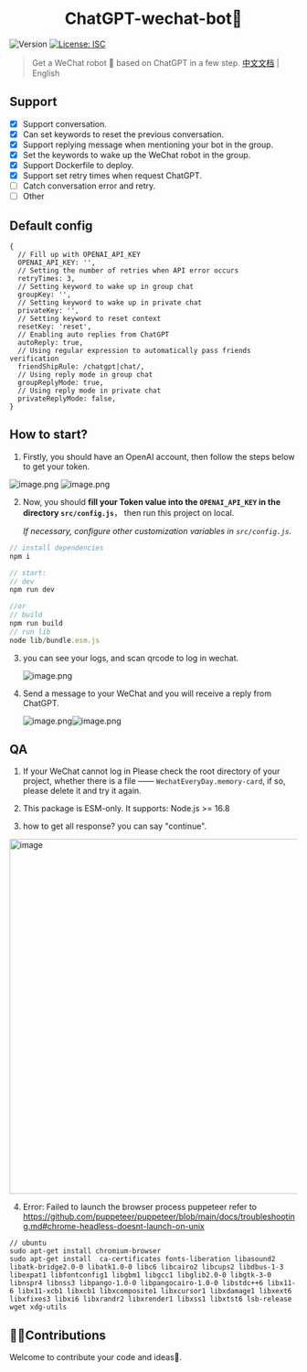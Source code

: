 <h1 align="center">ChatGPT-wechat-bot🤖</h1>
<p>
  <img alt="Version" src="https://img.shields.io/badge/version-1.0.0-blue.svg?cacheSeconds=2592000" />
  <a href="#" target="_blank">
    <img alt="License: ISC" src="https://img.shields.io/badge/License-ISC-yellow.svg" />
  </a>
</p>

> Get a WeChat robot 🤖 based on ChatGPT in a few step.
> [中文文档](README_ZH.md) | English

## Support

- [x] Support conversation.
- [x] Can set keywords to reset the previous conversation.
- [x] Support replying message when mentioning your bot in the group.
- [x] Set the keywords to wake up the WeChat robot in the group.
- [x] Support Dockerfile to deploy.
- [x] Support set retry times when request ChatGPT.
- [ ] Catch conversation error and retry.
- [ ] Other

## Default config

```
{
  // Fill up with OPENAI_API_KEY
  OPENAI_API_KEY: '',
  // Setting the number of retries when API error occurs
  retryTimes: 3,
  // Setting keyword to wake up in group chat
  groupKey: '',
  // Setting keyword to wake up in private chat
  privateKey: '',
  // Setting keyword to reset context
  resetKey: 'reset',
  // Enabling auto replies from ChatGPT
  autoReply: true,
  // Using regular expression to automatically pass friends verification
  friendShipRule: /chatgpt|chat/,
  // Using reply mode in group chat
  groupReplyMode: true,
  // Using reply mode in private chat
  privateReplyMode: false,
}
```

## How to start?

1. Firstly, you should have an OpenAI account, then follow the steps below to get your token.

![image.png](https://cdn.nlark.com/yuque/0/2023/png/2777249/1675413138418-d5df2543-bd37-41cc-a16c-505c5a38e88d.png)
![image.png](https://cdn.nlark.com/yuque/0/2023/png/2777249/1675413190188-4cf10947-ea7f-479d-9550-0dec9d40c0e2.png?x-oss-process=image%2Fresize%2Cw_1500%2Climit_0)

2. Now, you should **fill your Token value into the `OPENAI_API_KEY` in the directory `src/config.js`**， then run this project on local.

   _If necessary, configure other customization variables in `src/config.js`._

```javascript
// install dependencies
npm i

// start:
// dev
npm run dev

//or
// build
npm run build
// run lib
node lib/bundle.esm.js
```

3. you can see your logs, and scan qrcode to log in wechat.

   ![image.png](https://cdn.nlark.com/yuque/0/2022/png/2777249/1670287138908-cc898c58-6e0a-488f-ae07-ae489508c1be.png#averageHue=%23484948&clientId=uf4023d0a-0da7-4&crop=0&crop=0&crop=1&crop=1&from=paste&height=442&id=ub5fee6b7&margin=%5Bobject%20Object%5D&name=image.png&originHeight=1200&originWidth=1660&originalType=binary&ratio=1&rotation=0&showTitle=false&size=492370&status=done&style=none&taskId=u233d9139-1ef5-42bf-9f44-354c6565862&title=&width=612)

4. Send a message to your WeChat and you will receive a reply from ChatGPT.

   ![image.png](https://cdn.nlark.com/yuque/0/2022/png/2777249/1670288278607-73beed83-1a42-42db-8404-72ba60bf2c53.png#averageHue=%234d4e4d&clientId=uf4023d0a-0da7-4&crop=0&crop=0&crop=1&crop=1&from=paste&height=437&id=uff52651b&margin=%5Bobject%20Object%5D&name=image.png&originHeight=874&originWidth=1398&originalType=binary&ratio=1&rotation=0&showTitle=false&size=543479&status=done&style=none&taskId=ub5559ec7-30f8-4c07-a9f8-1445a659835&title=&width=699)![image.png](https://cdn.nlark.com/yuque/0/2022/png/2777249/1670288469581-470c7f45-b3db-4a7e-ab01-32b44b812668.png#averageHue=%23f2f2f2&clientId=uf4023d0a-0da7-4&crop=0&crop=0&crop=1&crop=1&from=paste&height=230&id=u97e5b1e5&margin=%5Bobject%20Object%5D&name=image.png&originHeight=460&originWidth=1266&originalType=binary&ratio=1&rotation=0&showTitle=false&size=112172&status=done&style=none&taskId=u7d7970df-3044-4534-910c-fdb7b3d2a5b&title=&width=633)

## QA

1. If your WeChat cannot log in
   Please check the root directory of your project, whether there is a file —— `WechatEveryDay.memory-card`, if so, please delete it and try it again.

2. This package is ESM-only. It supports: Node.js >= 16.8

3. how to get all response? you can say "continue".

<img width="621" alt="image" src="https://user-images.githubusercontent.com/39156049/206840335-a64ee27c-df4f-4e70-8604-669fc9468910.png">

4. Error: Failed to launch the browser process puppeteer
   refer to <https://github.com/puppeteer/puppeteer/blob/main/docs/troubleshooting.md#chrome-headless-doesnt-launch-on-unix>

```
// ubuntu
sudo apt-get install chromium-browser
sudo apt-get install  ca-certificates fonts-liberation libasound2 libatk-bridge2.0-0 libatk1.0-0 libc6 libcairo2 libcups2 libdbus-1-3 libexpat1 libfontconfig1 libgbm1 libgcc1 libglib2.0-0 libgtk-3-0 libnspr4 libnss3 libpango-1.0-0 libpangocairo-1.0-0 libstdc++6 libx11-6 libx11-xcb1 libxcb1 libxcomposite1 libxcursor1 libxdamage1 libxext6 libxfixes3 libxi6 libxrandr2 libxrender1 libxss1 libxtst6 lsb-release wget xdg-utils

```

## 👏🏻Contributions

Welcome to contribute your code and ideas🍵.
